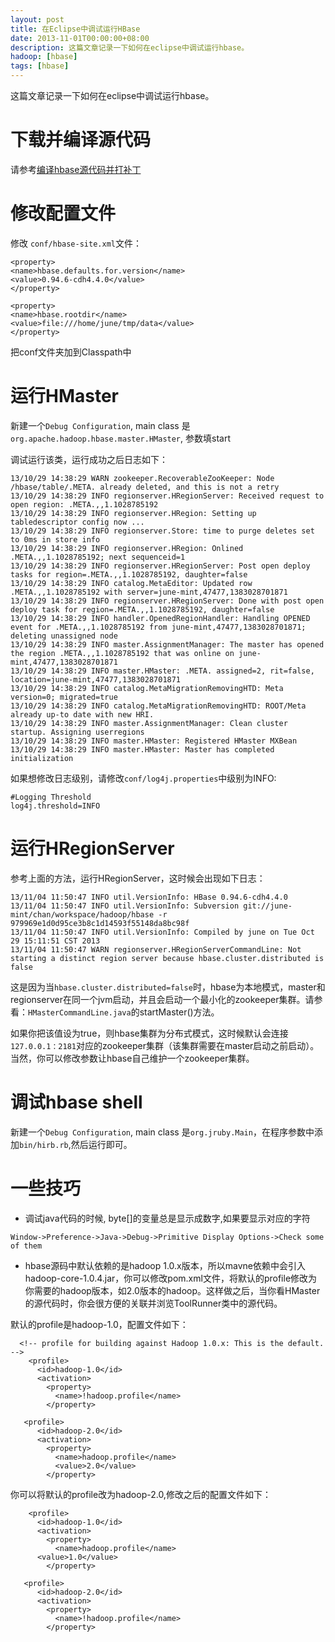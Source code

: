 ```yaml
---
layout: post
title: 在Eclipse中调试运行HBase
date: 2013-11-01T00:00:00+08:00
description: 这篇文章记录一下如何在eclipse中调试运行hbase。
hadoop: [hbase]
tags: [hbase]
---
```


这篇文章记录一下如何在eclipse中调试运行hbase。

# 下载并编译源代码
请参考[编译hbase源代码并打补丁](http://blog.javachen.com/hbase/images/10/28/compile-hbase-source-code-and-apply-patches/)

# 修改配置文件

修改 `conf/hbase-site.xml`文件：

~~~
<property>
<name>hbase.defaults.for.version</name>
<value>0.94.6-cdh4.4.0</value>
</property>

<property>
<name>hbase.rootdir</name>
<value>file:///home/june/tmp/data</value>
</property>
~~~

把conf文件夹加到Classpath中

# 运行HMaster

新建一个`Debug Configuration`,  main class 是`org.apache.hadoop.hbase.master.HMaster`,  参数填start

<!-- more -->

调试运行该类，运行成功之后日志如下：

~~~
13/10/29 14:38:29 WARN zookeeper.RecoverableZooKeeper: Node /hbase/table/.META. already deleted, and this is not a retry
13/10/29 14:38:29 INFO regionserver.HRegionServer: Received request to open region: .META.,,1.1028785192
13/10/29 14:38:29 INFO regionserver.HRegion: Setting up tabledescriptor config now ...
13/10/29 14:38:29 INFO regionserver.Store: time to purge deletes set to 0ms in store info
13/10/29 14:38:29 INFO regionserver.HRegion: Onlined .META.,,1.1028785192; next sequenceid=1
13/10/29 14:38:29 INFO regionserver.HRegionServer: Post open deploy tasks for region=.META.,,1.1028785192, daughter=false
13/10/29 14:38:29 INFO catalog.MetaEditor: Updated row .META.,,1.1028785192 with server=june-mint,47477,1383028701871
13/10/29 14:38:29 INFO regionserver.HRegionServer: Done with post open deploy task for region=.META.,,1.1028785192, daughter=false
13/10/29 14:38:29 INFO handler.OpenedRegionHandler: Handling OPENED event for .META.,,1.1028785192 from june-mint,47477,1383028701871; deleting unassigned node
13/10/29 14:38:29 INFO master.AssignmentManager: The master has opened the region .META.,,1.1028785192 that was online on june-mint,47477,1383028701871
13/10/29 14:38:29 INFO master.HMaster: .META. assigned=2, rit=false, location=june-mint,47477,1383028701871
13/10/29 14:38:29 INFO catalog.MetaMigrationRemovingHTD: Meta version=0; migrated=true
13/10/29 14:38:29 INFO catalog.MetaMigrationRemovingHTD: ROOT/Meta already up-to date with new HRI.
13/10/29 14:38:29 INFO master.AssignmentManager: Clean cluster startup. Assigning userregions
13/10/29 14:38:29 INFO master.HMaster: Registered HMaster MXBean
13/10/29 14:38:29 INFO master.HMaster: Master has completed initialization
~~~

如果想修改日志级别，请修改`conf/log4j.properties`中级别为INFO:

~~~
#Logging Threshold
log4j.threshold=INFO
~~~

# 运行HRegionServer

参考上面的方法，运行HRegionServer，这时候会出现如下日志：

~~~
13/11/04 11:50:47 INFO util.VersionInfo: HBase 0.94.6-cdh4.4.0
13/11/04 11:50:47 INFO util.VersionInfo: Subversion git://june-mint/chan/workspace/hadoop/hbase -r 979969e1d0d95ce3b8c1d14593f55148da8bc98f
13/11/04 11:50:47 INFO util.VersionInfo: Compiled by june on Tue Oct 29 15:11:51 CST 2013
13/11/04 11:50:47 WARN regionserver.HRegionServerCommandLine: Not starting a distinct region server because hbase.cluster.distributed is false
~~~

这是因为当`hbase.cluster.distributed=false`时，hbase为本地模式，master和regionserver在同一个jvm启动，并且会启动一个最小化的zookeeper集群。请参看：`HMasterCommandLine.java`的startMaster()方法。

如果你把该值设为true，则hbase集群为分布式模式，这时候默认会连接`127.0.0.1：2181`对应的zookeeper集群（该集群需要在master启动之前启动）。当然，你可以修改参数让hbase自己维护一个zookeeper集群。

# 调试hbase shell

新建一个`Debug Configuration`,  main class 是`org.jruby.Main`，在程序参数中添加`bin/hirb.rb`,然后运行即可。

# 一些技巧

* 调试java代码的时候, byte[]的变量总是显示成数字,如果要显示对应的字符

~~~
Window->Preference->Java->Debug->Primitive Display Options->Check some of them
~~~

* hbase源码中默认依赖的是hadoop 1.0.x版本，所以mavne依赖中会引入hadoop-core-1.0.4.jar，你可以修改pom.xml文件，将默认的profile修改为你需要的hadoop版本，如2.0版本的hadoop。这样做之后，当你看HMaster的源代码时，你会很方便的关联并浏览ToolRunner类中的源代码。

默认的profile是hadoop-1.0，配置文件如下：

~~~
  <!-- profile for building against Hadoop 1.0.x: This is the default. -->
    <profile>
      <id>hadoop-1.0</id>
      <activation>
        <property>
          <name>!hadoop.profile</name>
        </property>

   <profile>
      <id>hadoop-2.0</id>
      <activation>
        <property>
          <name>hadoop.profile</name>
          <value>2.0</value>
        </property>
~~~

你可以将默认的profile改为hadoop-2.0,修改之后的配置文件如下：

~~~
    <profile>
      <id>hadoop-1.0</id>
      <activation>
        <property>
          <name>hadoop.profile</name>
	  <value>1.0</value>
        </property>

   <profile>
      <id>hadoop-2.0</id>
      <activation>
        <property>
          <name>!hadoop.profile</name>
        </property>
~~~
